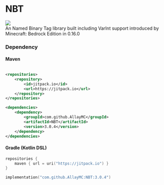 # NBT
[![](https://jitpack.io/v/AllayMC/NBT.svg)](https://jitpack.io/#AllayMC/NBT)  
An Named Binary Tag library built including VarInt support introduced by Minecraft: Bedrock Edition in 0.16.0

### Dependency 

#### Maven
```xml

<repositories>
    <repository>
        <id>jitpack.io</id>
        <url>https://jitpack.io</url>
    </repository>
</repositories>

<dependencies>
    <dependency>
        <groupId>com.github.AllayMC</groupId>
        <artifactId>NBT</artifactId>
        <version>3.0.4</version>
    </dependency>
</dependencies>
```

#### Gradle (Kotlin DSL)

```kt
repositories {
    maven { url = uri("https://jitpack.io") }
}

implementation("com.github.AllayMC:NBT:3.0.4")
```
